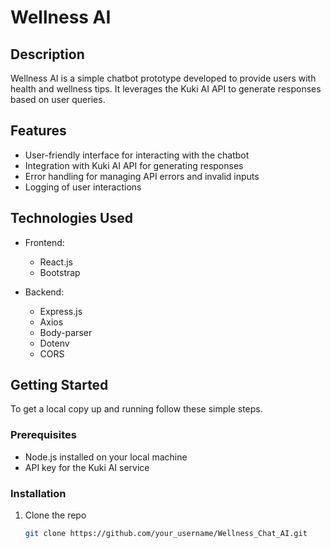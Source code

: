 # Wellness AI

## Description
Wellness AI is a simple chatbot prototype developed to provide users with health and wellness tips. It leverages the Kuki AI API to generate responses based on user queries.

## Features
- User-friendly interface for interacting with the chatbot
- Integration with Kuki AI API for generating responses
- Error handling for managing API errors and invalid inputs
- Logging of user interactions

## Technologies Used
- Frontend:
  - React.js
  - Bootstrap

- Backend:
  - Express.js
  - Axios
  - Body-parser
  - Dotenv
  - CORS

## Getting Started
To get a local copy up and running follow these simple steps.

### Prerequisites
- Node.js installed on your local machine
- API key for the Kuki AI service

### Installation
1. Clone the repo
   ```sh
   git clone https://github.com/your_username/Wellness_Chat_AI.git
